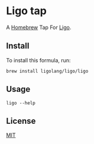 # Ligo tap

A [Homebrew](https://brew.sh/) Tap For [Ligo](https://ligolang.org/).

## Install

To install this formula, run:

```
brew install ligolang/ligo/ligo
```
## Usage

```
ligo --help
```

## License

[MIT](./LICENSE.md)
